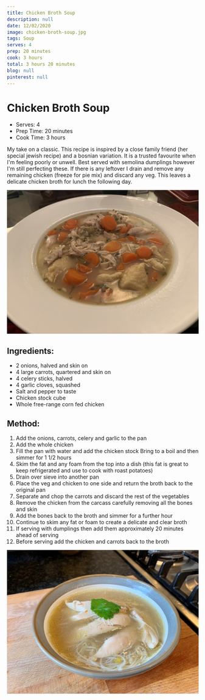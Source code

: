 ```yaml
---
title: Chicken Broth Soup
description: null
date: 12/02/2020
image: chicken-broth-soup.jpg
tags: Soup
serves: 4
prep: 20 minutes
cook: 3 hours
total: 3 hours 20 minutes
blog: null
pinterest: null
---
```


# Chicken Broth Soup

* Serves: 4
* Prep Time: 20 minutes
* Cook Time: 3 hours

My take on a classic. This recipe is inspired by a close family friend (her special jewish recipe) and a bosnian variation. 
It is a trusted favourite when I'm feeling poorly or unwell. Best served with semolina dumplings however I'm still perfecting these.
If there is any leftover I drain and remove any remaining chicken (freeze for pie mix) and discard any veg. This leaves a delicate chicken broth for lunch the following day.

![Chicken broth served](../images/chicken-broth-soup-served.jpg)

## Ingredients:
* 2 onions, halved and skin on
* 4 large carrots, quartered and skin on
* 4 celery sticks, halved
* 4 garlic cloves, squashed
* Salt and pepper to taste
* Chicken stock cube
* Whole free-range corn fed chicken

## Method:
1. Add the onions, carrots, celery and garlic to the pan
2. Add the whole chicken
3. Fill the pan with water and add the chicken stock Bring to a boil and then simmer for 1 1/2 hours
4. Skim the fat and any foam from the top into a dish (this fat is great to keep refrigerated and use to cook with roast potatoes)
5. Drain over sieve into another pan
6. Place the veg and chicken to one side and return the broth back to the original pan
7. Separate and chop the carrots and discard the rest of the vegetables
8. Remove the chicken from the carcass carefully removing all the bones and skin
9. Add the bones back to the broth and simmer for a further hour
10. Continue to skim any fat or foam to create a delicate and clear broth
11. If serving with dumplings then add them approximately 20 minutes ahead of serving
12. Before serving add the chicken and carrots back to the broth

![Chicken broth variant](../images/chicken-broth-soup-served-variant.jpg)
